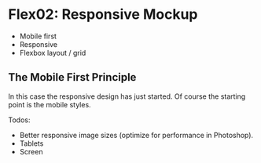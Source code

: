 # Flex02: Responsive Mockup

* Mobile first
* Responsive
* Flexbox layout / grid


## The Mobile First Principle

In this case the responsive design has just started. Of course the starting point is the mobile styles.

Todos:

* Better responsive image sizes (optimize for performance in Photoshop).
* Tablets
* Screen